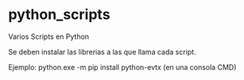 # python_scripts
Varios Scripts en Python


Se deben instalar las librerias a las que llama cada script.

Ejemplo:
          python.exe -m pip install python-evtx (en una consola CMD)



